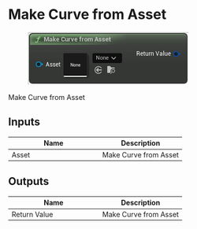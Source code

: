 # Make Curve from Asset

<div align="left" data-full-width="false">

<figure><img src="../../../../api/Math/Curve/Make_Curve_from_Asset.png" alt=""><figcaption></figcaption></figure>

</div>

Make Curve from Asset

## Inputs

<table><thead><tr><th width="170">Name</th><th>Description</th></tr></thead><tbody><tr><td>Asset</td><td>Make Curve from Asset</td></tr></tbody></table>

## Outputs

<table><thead><tr><th width="170">Name</th><th>Description</th></tr></thead><tbody><tr><td>Return Value</td><td>Make Curve from Asset</td></tr></tbody></table>
